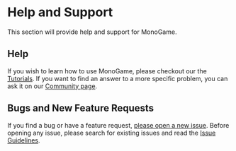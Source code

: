 # Help and Support

This section will provide help and support for MonoGame.

## Help

If you wish to learn how to use MonoGame, please checkout our the [Tutorials](~/tutorials/index.md). If you want to find an answer to a more specific problem, you can ask it on our [Community page](http://community.monogame.net/).

## Bugs and New Feature Requests

If you find a bug or have a feature request, [please open a new issue](https://github.com/mono/monogame/issues). Before opening any issue, please search for existing issues and read the [Issue Guidelines](https://github.com/necolas/issue-guidelines).
